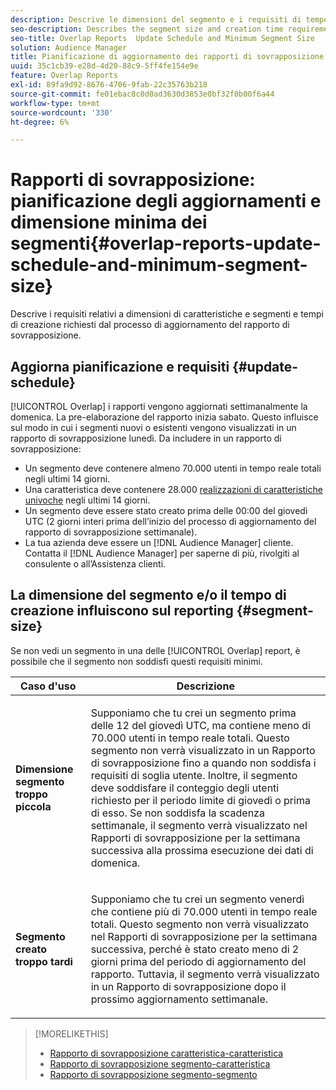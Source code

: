 ```yaml
---
description: Descrive le dimensioni del segmento e i requisiti di tempo di creazione richiesti dal processo di aggiornamento del rapporto di sovrapposizione.
seo-description: Describes the segment size and creation time requirements required by the Overlap report update process.
seo-title: Overlap Reports  Update Schedule and Minimum Segment Size
solution: Audience Manager
title: Pianificazione di aggiornamento dei rapporti di sovrapposizione e dimensione minima del segmento
uuid: 35c1cb39-e28d-4d20-88c9-5ff4fe154e9e
feature: Overlap Reports
exl-id: 89fa9d92-8676-4706-9fab-22c35763b218
source-git-commit: fe01ebac8c0d0ad3630d3853e0bf32f0b00f6a44
workflow-type: tm+mt
source-wordcount: '330'
ht-degree: 6%

---
```


# Rapporti di sovrapposizione: pianificazione degli aggiornamenti e dimensione minima dei segmenti{#overlap-reports-update-schedule-and-minimum-segment-size}

Descrive i requisiti relativi a dimensioni di caratteristiche e segmenti e tempi di creazione richiesti dal processo di aggiornamento del rapporto di sovrapposizione.

## Aggiorna pianificazione e requisiti {#update-schedule}

[!UICONTROL Overlap] i rapporti vengono aggiornati settimanalmente la domenica. La pre-elaborazione del rapporto inizia sabato. Questo influisce sul modo in cui i segmenti nuovi o esistenti vengono visualizzati in un rapporto di sovrapposizione lunedì. Da includere in un rapporto di sovrapposizione:

* Un segmento deve contenere almeno 70.000 utenti in tempo reale totali negli ultimi 14 giorni.
* Una caratteristica deve contenere 28.000 [realizzazioni di caratteristiche univoche](/help/using/features/traits/trait-and-segment-qualification-reference.md) negli ultimi 14 giorni.
* Un segmento deve essere stato creato prima delle 00:00 del giovedì UTC (2 giorni interi prima dell’inizio del processo di aggiornamento del rapporto di sovrapposizione settimanale).
* La tua azienda deve essere un [!DNL Audience Manager] cliente. Contatta il [!DNL Audience Manager] per saperne di più, rivolgiti al consulente o all’Assistenza clienti.

## La dimensione del segmento e/o il tempo di creazione influiscono sul reporting {#segment-size}

Se non vedi un segmento in una delle [!UICONTROL Overlap] report, è possibile che il segmento non soddisfi questi requisiti minimi.

<table id="table_BE2937C1FA314BBDBD1D026321D6E6B1"> 
 <thead> 
  <tr> 
   <th colname="col1" class="entry"> Caso d'uso </th> 
   <th colname="col2" class="entry"> Descrizione </th> 
  </tr> 
 </thead>
 <tbody> 
  <tr> 
   <td colname="col1"> <p> <b>Dimensione segmento troppo piccola</b> </p> </td> 
   <td colname="col2"> <p>Supponiamo che tu crei un segmento prima delle 12 del giovedì UTC, ma contiene meno di 70.000 utenti in tempo reale totali. Questo segmento non verrà visualizzato in un <span class="wintitle"> Rapporto di sovrapposizione</span> fino a quando non soddisfa i requisiti di soglia utente. Inoltre, il segmento deve soddisfare il conteggio degli utenti richiesto per il periodo limite di giovedì o prima di esso. Se non soddisfa la scadenza settimanale, il segmento verrà visualizzato nel <span class="wintitle"> Rapporti di sovrapposizione</span> per la settimana successiva alla prossima esecuzione dei dati di domenica. </p> </td> 
  </tr> 
  <tr> 
   <td colname="col1"> <p> <b>Segmento creato troppo tardi</b> </p> </td> 
   <td colname="col2"> <p>Supponiamo che tu crei un segmento venerdì che contiene più di 70.000 utenti in tempo reale totali. Questo segmento non verrà visualizzato nel <span class="wintitle"> Rapporti di sovrapposizione</span> per la settimana successiva, perché è stato creato meno di 2 giorni prima del periodo di aggiornamento del rapporto. Tuttavia, il segmento verrà visualizzato in un <span class="wintitle"> Rapporto di sovrapposizione</span> dopo il prossimo aggiornamento settimanale. </p> </td> 
  </tr> 
 </tbody> 
</table>

>[!MORELIKETHIS]
>
>* [Rapporto di sovrapposizione caratteristica-caratteristica](../../reporting/dynamic-reports/trait-trait-overlap-report.md#trait-to-trait-overlap-report)
>* [Rapporto di sovrapposizione segmento-caratteristica](../../reporting/dynamic-reports/segment-trait-overlap-report.md)
>* [Rapporto di sovrapposizione segmento-segmento](../../reporting/dynamic-reports/segment-segment-overlap-report.md)


